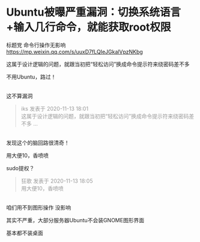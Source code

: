 # Ubuntu被曝严重漏洞：切换系统语言+输入几行命令，就能获取root权限


标题党 命令行操作无影响<br />
https://mp.weixin.qq.com/s/uuxD7fLQIeJGkalVpzNKbg

这属于设计逻辑的问题，就跟当初把“轻松访问”换成命令提示符来绕密码差不多<img id="aimg_rsvSa" onclick="zoom(this, this.src, 0, 0, 0)" class="zoom" src="https://cdn.jsdelivr.net/gh/hishis/forum-master/public/images/patch.gif" onmouseover="img_onmouseoverfunc(this)" onload="thumbImg(this)" border="0" alt="" />

不用Ubuntu，路过！<br />
<br />
<img src="static/image/smiley/default/smile.gif" smilieid="1" border="0" alt="" /><img src="static/image/smiley/default/smile.gif" smilieid="1" border="0" alt="" /><img src="static/image/smiley/default/smile.gif" smilieid="1" border="0" alt="" />

这不算漏洞

<div class="quote"><blockquote><font color="#999999">iks 发表于 2020-11-13 18:01</font><br />
<font color="#999999">这属于设计逻辑的问题，就跟当初把“轻松访问”换成命令提示符来绕密码差不多 ...</font></blockquote></div><br />
发现这个的脑回路很清奇！

用大便10，香喷喷

sudo提权？

<div class="quote"><blockquote><font color="#999999">狂歌 发表于 2020-11-13 18:05</font><br />
<font color="#999999">用大便10，香喷喷</font></blockquote></div><br />
咱们用不到图形操作 没影响

其实不严重，大部分服务器Ubuntu不会装GNOME图形界面

基本都不装桌面

